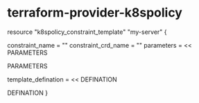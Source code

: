 # terraform-provider-k8spolicy


resource "k8spolicy_constraint_template" "my-server" {

  constraint_name = ""
  constraint_crd_name = ""
  parameters = << PARAMETERS

  PARAMETERS

  template_defination = << DEFINATION

  DEFINATION
}
